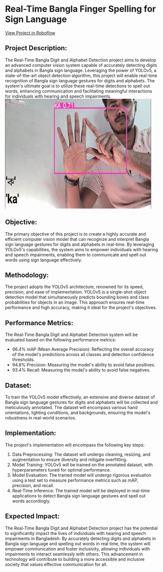# Real-Time Bangla Finger Spelling for Sign Language
[View Project in Roboflow](https://app.roboflow.com/manarat-international-university/bangla-sign-language-detection-system-using-yolov5/overview)
## Project Description:
The Real-Time Bangla Digit and Alphabet Detection project aims to develop an advanced computer vision system capable of accurately detecting digits and alphabets in Bangla sign language. Leveraging the power of YOLOv5, a state-of-the-art object detection algorithm, this project will enable real-time recognition of Bangla sign language gestures for digits and alphabets. The system's ultimate goal is to utilize these real-time detections to spell out words, enhancing communication and facilitating meaningful interactions for individuals with hearing and speech impairments. <br>
![Alt text](realtime2.gif)
## Objective:
The primary objective of this project is to create a highly accurate and efficient computer vision model that can recognize and interpret Bangla sign language gestures for digits and alphabets in real-time. By leveraging YOLOv5's capabilities, the system aims to empower individuals with hearing and speech impairments, enabling them to communicate and spell out words using sign language effectively.

## Methodology:
The project adopts the YOLOv5 architecture, renowned for its speed, precision, and ease of implementation. YOLOv5 is a single-shot object detection model that simultaneously predicts bounding boxes and class probabilities for objects in an image. This approach ensures real-time performance and high accuracy, making it ideal for the project's objectives.

## Performance Metrics:
The Real-Time Bangla Digit and Alphabet Detection system will be evaluated based on the following performance metrics:

- 96.4% mAP (Mean Average Precision): Reflecting the overall accuracy of the model's predictions across all classes and detection confidence thresholds.
- 94.8% Precision: Measuring the model's ability to avoid false positives.
- 93.4% Recall: Measuring the model's ability to avoid false negatives.

## Dataset:
To train the YOLOv5 model effectively, an extensive and diverse dataset of Bangla sign language gestures for digits and alphabets will be collected and meticulously annotated. The dataset will encompass various hand orientations, lighting conditions, and backgrounds, ensuring the model's robustness in real-world scenarios.

## Implementation:
The project's implementation will encompass the following key steps:

1. Data Preprocessing: The dataset will undergo cleaning, resizing, and augmentation to ensure diversity and mitigate overfitting.
2. Model Training: YOLOv5 will be trained on the annotated dataset, with hyperparameters tuned for optimal performance.
3. Model Evaluation: The trained model will undergo rigorous evaluation using a test set to measure performance metrics such as mAP, precision, and recall.
4. Real-Time Inference: The trained model will be deployed in real-time applications to detect Bangla sign language gestures and spell out words accordingly.

## Expected Impact:
The Real-Time Bangla Digit and Alphabet Detection project has the potential to significantly impact the lives of individuals with hearing and speech impairments in Bangladesh. By accurately detecting digits and alphabets in Bangla sign language and spelling out words in real time, the system will empower communication and foster inclusivity, allowing individuals with impairments to interact seamlessly with others. This advancement in technology will contribute to building a more accessible and inclusive society that values effective communication for all.
